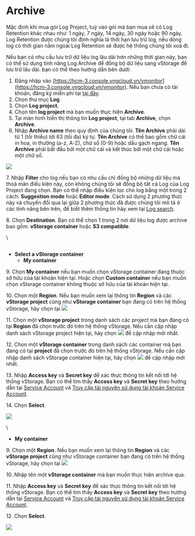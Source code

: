 # Archive

Mặc định khi mua gói Log Project, tuỳ vào gói mà bạn mua sẽ có Log Retention khác nhau như: 1 ngày, 7 ngày, 14 ngày, 30 ngày hoặc 90 ngày. Log Retention được chúng tôi định nghĩa là thời hạn lưu trữ log, nếu dòng log có thời gian nằm ngoài Log Retention sẽ được hệ thống chúng tôi xoá đi.

Nếu bạn có nhu cầu lưu trữ dữ liệu log lâu dài hơn những thời gian này, bạn có thể sử dụng tính năng Log Archive để đồng bộ dữ liệu sang vStorage để lưu trữ lâu dài. bạn có thể theo hướng dẫn bên dưới:&#x20;

1. Đăng nhập vào [https://hcm-3.console.vngcloud.vn/vmonitor](https://hcm-3.console.vngcloud.vn/vmonitor). Nếu bạn chưa có tài khoản, đăng ký miễn phí tại [tại đây](https://register.vngcloud.vn/signup).
2. Chọn thư mục **Log**.
3. Chọn **Log project.**
4. Chọn tên **log project** mà bạn muốn thực hiện **Archive**.
5. Tại màn hình hiển thị thông tin **Log** **project**, tại tab **Archive**, chọn **Archive**.
6. Nhập **Archive name** theo quy định của chúng tôi. **Tên Archive** phải dài từ 1 (tối thiểu) tới 63 (tối đa) ký tự. **Tên Archive** có thể bao gồm chữ cái in hoa, in thường (a-z, A-Z), chữ số (0-9) hoặc dấu gạch ngang. **Tên Archive** phải bắt đầu bởi một chữ cái và kết thúc bởi một chữ cái hoặc một chữ số.

![](http://docs.vngcloud.vn/download/attachments/49650638/image2023-4-27\_9-50-52.png?version=1\&modificationDate=1682563852000\&api=v2)

7\. Nhập **Filter** cho log nếu bạn có nhu cầu chỉ đồng bộ những dữ liệu mà thoả mãn điều kiện này, còn không chúng tôi sẽ đồng bộ tất cả Log của Log Project đang chọn. Bạn có thể nhập điều kiện lọc cho log bằng một trong 2 cách: **Suggestion mode** hoặc **Editor mode**. Cách sử dụng 2 phương thức này và chuyển đổi qua lại giữa 2 phương thức đã được chúng tôi mô tả ở các tính năng bên trên, để biết thêm thông tin hãy xem tại [Log search](http://docs.vngcloud.vn/display/VPV/Log+search).

8\. Chọn **Destination**. Bạn có thể chọn 1 trong 2 nơi dữ liệu log được archive bao gồm: **vStorage container** hoặc **S3 compatible**.&#x20;

\


<figure><img src="http://docs.vngcloud.vn/download/attachments/49650638/image2023-4-27_9-55-51.png?version=1&#x26;modificationDate=1682564151000&#x26;api=v2" alt=""><figcaption></figcaption></figure>

* **Select a vStorage container**
  * **My container**

9\. Chọn **My container** nếu bạn muốn chọn vStorage container đang thuộc sở hữu của tài khoản hiện tại. Hoặc chọn **Custom container** nếu bạn muốn chọn vStorage container không thuộc sở hữu của tài khoản hiện tại.

10\. Chọn một **Region**. Nếu bạn muốn xem lại thông tin **Region** và các **vStorage project** cũng như **vStorage container** bạn đang có trên hệ thống vStorage, hãy chọn tại ![](http://docs.vngcloud.vn/download/thumbnails/49650638/image2023-4-27\_13-54-3.png?version=1\&modificationDate=1682578442000\&api=v2)

11\. Chọn một **vStorage project** trong danh sách các project mà bạn đang có tại **Region** đã chọn trước đó trên hệ thống vStorage. Nếu cần cập nhập danh sách vStorage project hiện tại, hãy chọn ![](http://docs.vngcloud.vn/download/thumbnails/49650638/image2023-4-27\_13-55-2.png?version=1\&modificationDate=1682578502000\&api=v2) để cập nhập mới nhất.

12\. Chọn một **vStorage container** trong danh sách các container mà bạn đang có tại **project** đã chọn trước đó trên hệ thống vStorage. Nếu cần cập nhập danh sách vStorage container hiện tại, hãy chọn ![](http://docs.vngcloud.vn/download/thumbnails/49650638/image2023-4-27\_13-55-2.png?version=1\&modificationDate=1682578502000\&api=v2) để cập nhập mới nhất.

13\. Nhập **Access key** và **Secret key** để xác thực thông tin kết nối tới hệ thống vStorage. Bạn có thể tìm thấy **Access key** và **Secret key** theo hướng dẫn tại [Service Account](../../../../vstorage/vstorage-hcm03/quan-ly-truy-cap/quan-ly-tai-khoan-truy-cap-vstorage/tai-khoan-service-account/) và [Truy cập tài nguyên sử dụng tài khoản Service Account](../../../../vstorage/vstorage-hcm03/quan-ly-truy-cap/quan-ly-truy-cap-tai-nguyen-vstorage/truy-cap-tai-nguyen-su-dung-tai-khoan-service-account.md).

14\. Chọn **Select**.

![](http://docs.vngcloud.vn/download/attachments/49650638/image2023-4-27\_13-51-54.png?version=1\&modificationDate=1682578314000\&api=v2)

\


* **My container**

9\. Chọn một **Region**. Nếu bạn muốn xem lại thông tin **Region** và các **vStorage project** cũng như vStorage container bạn đang có trên hệ thống vStorage, hãy chọn tại ![](http://docs.vngcloud.vn/download/thumbnails/49650638/image2023-4-27\_13-54-3.png?version=1\&modificationDate=1682578442000\&api=v2)

10\. Nhập tên một **vStorage container** mà bạn muốn thực hiện archive qua.

11\. Nhập **Access key** và **Secret key** để xác thực thông tin kết nối tới hệ thống vStorage. Bạn có thể tìm thấy **Access key** và **Secret key** theo hướng dẫn tại [Service Account](../../../../vstorage/vstorage-hcm03/quan-ly-truy-cap/quan-ly-tai-khoan-truy-cap-vstorage/tai-khoan-service-account/huy-tai-khoan-service-account.md) và [Truy cập tài nguyên sử dụng tài khoản Service Account](../../../../vstorage/vstorage-hcm03/quan-ly-truy-cap/quan-ly-truy-cap-tai-nguyen-vstorage/truy-cap-tai-nguyen-su-dung-tai-khoan-service-account.md).

12\. Chọn **Select**.

![](http://docs.vngcloud.vn/download/attachments/49650638/image2023-4-27\_14-25-49.png?version=1\&modificationDate=1682580349000\&api=v2)
